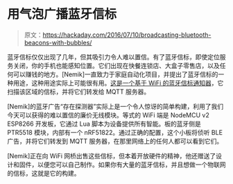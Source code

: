 # 用气泡广播蓝牙信标

> 原文：<https://hackaday.com/2016/07/10/broadcasting-bluetooth-beacons-with-bubbles/>

蓝牙信标仅仅出现了几年，但其吸引力令人难以置信。有了蓝牙信标，即使定位服务关闭，你的手机也能感知位置。它们出现在快餐连锁店、大盒子零售店，以及任何可以赚钱的地方。[Nemik]一直致力于家庭自动化项目，并提出了蓝牙信标的一种用途，这种用途实际上可能很有用。[这是一个基于 WiFi 的蓝牙信标通知器](https://www.happybubbles.tech/presence/detector)，它扫描该区域的信标，并将它们转发给 MQTT 服务器。

[Nemik]的蓝牙广告“存在探测器”实际上是一个令人惊讶的简单构建，利用了我们今天可以获得的难以置信的廉价无线模块。等式的 WiFi 端是 NodeMCU v2 ESP8266 开发板，它通过 Lua 脚本为设备提供所有智能。板的蓝牙侧是 PTR5518 模块，内部有一个 nRF51822。通过正确的配置，这个小板将侦听 BLE 广告，并将它们转发到 MQTT 服务器，在那里网络上的任何人都可以看到它们。

[Nemik]正在向 WiFi 网桥出售这些信标，但本着开放硬件的精神，他还赠送了设计和固件，以便您可以自己制作。如果你有大量的蓝牙信标，并且想做一个物联网的信标，这就是它的构建。